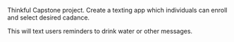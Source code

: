 Thinkful Capstone project. Create a texting app which individuals can enroll and select desired cadance. 

This will text users reminders to drink water or other messages. 


